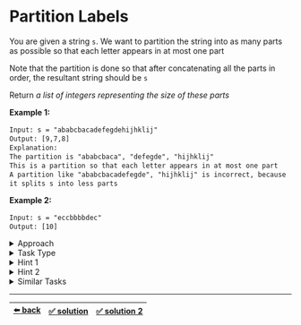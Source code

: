 # Partition Labels

You are given a string `s`. We want to partition the string into as many parts as possible so that each letter appears in at most one part

Note that the partition is done so that after concatenating all the parts in order, the resultant string should be `s`

Return _a list of integers representing the size of these parts_

__Example 1:__

```
Input: s = "ababcbacadefegdehijhklij"
Output: [9,7,8]
Explanation:
The partition is "ababcbaca", "defegde", "hijhklij"
This is a partition so that each letter appears in at most one part
A partition like "ababcbacadefegde", "hijhklij" is incorrect, because it splits s into less parts
```

__Example 2:__

```
Input: s = "eccbbbbdec"
Output: [10]
```

<details>

<summary>Approach</summary>

- `Create one or more HashMaps and iterate the HashMap (the HashMaps) in some way`
- _or_ `Create one or more HashMaps and iterate the array again using the HashMap (the HashMaps)`

</details>

<details>

<summary>Task Type</summary>

This is a "One Pointer One Array and HashMap" Task Type

We have already seen an example of this Task Type when we were solving the ["Contiguous Array" task](../contiguous-array/task.md). But this task is a tar bit more complicated because in the ["Contiguous Array" task](../contiguous-array/task.md) we simply created a HashMap and it helped us solve the task even while we were iterating the input array (or the input data, to be precise) but in _this_ task we need to use a different and a bit more complex but very similar Approach to attain the solution. Here are supposed to _create one or more HashMaps and then do something with all the new data_. Now what does this mean? It means that we need to iterate the array for the first time to create one or more HashMaps and then there are exactly two things that we can do:

1. iterate in some way the one or more HashMaps that we created during the first pass ( __Approach 1__ )

2. iterate the input array once again using the knowledge from the one or more HashMaps that we created during the first pass ( __Approach 2__ )

And thus the solution should be revealed

This Task is kind of interesting in that we can solve this Task using either one or the other of the two Approaches mentioned above! In other words we can solve this task _either_ by iterating the HashMap that we create _or_ by iterating the input array once again using the HashMap

See the Hints below if you get stuck

__Note:__ we say "array" here while the function accepts a string. The logic behind this is that we iterate the string the same way as an array and therefore the input string is like an array for us

</details>

<details>

<summary>Hint 1</summary>

One thing is for sure, we need to create a HashMap where we map the letters to the indexes in the string at which those letters were encountered

<img src=image.png width=550 />

Then follow one of the two Approaches of the "One Pointer One Array and HashMap" Task Type that we learned in the Task Type spoiler above

</details>

<details>

<summary>Hint 2</summary>

As we said there are two Approaches that we can use to solve this Task

__Create HashMap and iterate it ( Approach 1 )__

We need to create a HashMap like we have seen in Hint 1 above

Then if you take a look at the _values_ of the HashMap we can see that the values represent _intervals_ indicating the first and last index where each letter can be found in the input string (in the arrays that make up the values of the HashMap the first value is the first index where the letter can be found and can be treated as the start of the _interval_ and the last value is the last index where the letter can be found and therefore can be treated as the end of the _interval_)

In order to solve the task we need to iterate the values of the HashMap and calculate the start and end of the contiguous interval that several letters make up when the intervals of several letter overlap and then find the intervals that don't overlap (start of the next non-overlapping interval should be greater than the end of the previous non-overlapping interval). The start of each non-overlapping interval determines the group of letters which we can separate from the rest as per the requirements of the task

For example the first 3 letters `a`, `b` and `c` form 3 intervals that do overlap: their intervals `[0,8]`, `[1,5]` and `[4,7]` respectively form a contiguous interval of __`[0,8]`__ (smallest letter index and greatest letter index). And if you look further the next four letters `d`, `e`, `f`, and `g` form 4 intervals that do overlap: their intervals `[9,14]`, `[10,15]`, `[11]` and `[13]` respectively form a contiguous interval of __`[9,15]`__ (smallest letter index and greatest letter index). And we can clearly see that the contiguous interval `[0,8]` of `a`, `b`, `c` does _not_ overlap with the contiguous interval `[9,15]` of `d`, `e`, `f`, `g` and therefore we can separate the letters `a`, `b`, `c` into one group and the letters `d`, `e`, `f`, `g` into another group. The lengths of their groups can be determined by the start and end of their contiguous intervals: from `0` to `8` = 9 letters for the first group, from `9` to `15` = 7 letters for the second group, and so on until we have counted all the letters

__Create HashMap and iterate the input array once again ( Approach 2 )__

This solution is a bit less obvious than the first one

First of all we need to create a HashMap like we have seen in Hint 1 above

Then we need to iterate the input array once again and as we do that this time we should be able to get from the HashMap the _last_ index where any given letter we are looking at has been encountered. As we iterate we should thus keep a counter of the greatest _last_ index where the letters we have already iterated have been encountered. What is crucial to notice for solving this task in this way is that if we are able to find a letter whose index equals to the greatest _last_ index we have seen thus far then we can separate all the letters that we have seen before into a group as per the requirements of the task. Then it should likewise be somewhat trivial to calculate the _length_ of the group we have thus separated

</details>

<details>

<summary>Similar Tasks</summary>

- [Top K Frequent Elements](../top-k-frequent-elements/task.md)

</details>

---

| [:arrow_left: back](../task-type.md) | [:white_check_mark: solution](./solution.js) | [:white_check_mark: solution 2](./solution-2.js) |
| :---: | :---: | :---: |
